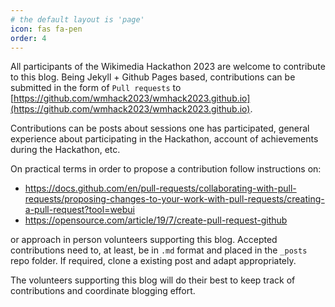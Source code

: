 ```yaml
---
# the default layout is 'page'
icon: fas fa-pen
order: 4
---
```


All participants of the Wikimedia Hackathon 2023 are welcome to contribute to this blog.
Being Jekyll + Github Pages based, contributions can be submitted in the form of `Pull requests` to [https://github.com/wmhack2023/wmhack2023.github.io](https://github.com/wmhack2023/wmhack2023.github.io).

Contributions can be posts about sessions one has participated, general experience about participating in the Hackathon, account of achievements during the Hackathon, etc.

On practical terms in order to propose a contribution follow instructions on:
+ https://docs.github.com/en/pull-requests/collaborating-with-pull-requests/proposing-changes-to-your-work-with-pull-requests/creating-a-pull-request?tool=webui
+ https://opensource.com/article/19/7/create-pull-request-github  

or approach in person volunteers supporting this blog. Accepted contributions need to, at least, be in `.md` format and placed in the `_posts` repo folder. If required, clone a existing post and adapt appropriately.

The volunteers supporting this blog will do their best to keep track of contributions and coordinate blogging effort.
